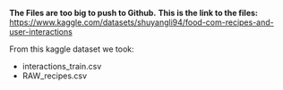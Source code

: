 **The Files are too big to push to Github.**
**This is the link to the files:**  
https://www.kaggle.com/datasets/shuyangli94/food-com-recipes-and-user-interactions

From this kaggle dataset we took:
- interactions_train.csv
- RAW_recipes.csv

